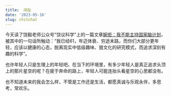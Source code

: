 ```yaml
---
title:  闲扯
date: '2023-05-16'
slug: chitchat
---
```


今天读了饶毅老师公众号"饶议科学"上的一篇文章[婉拒：我不能主持国家脑计划](https://mp.weixin.qq.com/s/fllvyZw4H0CeMI589NTN6w)，被其中的一句话所触动：“我已经61，年迈体衰、穷途末路，而你们大部分更年轻，应该以健康的心态，脱离现实中低级趣味、狼文化的研究模式，而追求深刻有趣的科学”。

也许年轻人只是生理上的年轻吧。在当下的环境里，有多少年轻人是真正追求头顶上的那片星空的呢？在疲于奔命的路上，年轻人可能连抬头看星空的心思都没有。

也不知道未来的我会怎么样，不管是工作还是生活，都愿真诚与乐观永伴，多思考，常欢乐。
